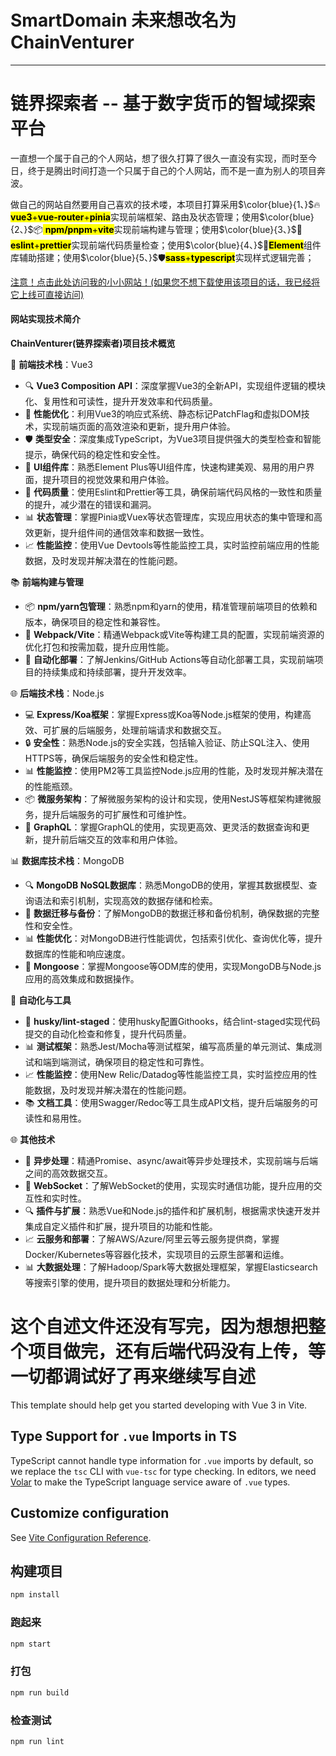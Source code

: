 # SmartDomain 未来想改名为 ChainVenturer
___
# 链界探索者 -- 基于数字货币的智域探索平台

一直想一个属于自己的个人网站，想了很久打算了很久一直没有实现，而时至今日，终于是腾出时间打造一个只属于自己的个人网站，而不是一直为别人的项目奔波。

做自己的网站自然要用自己喜欢的技术喽，本项目打算采用$\color{blue}{1、}$🔥<mark>__vue3__+__vue-router__+__pinia__</mark>实现前端框架、路由及状态管理；使用$\color{blue}{2、}$📦<mark> __npm/pnpm__+__vite__</mark>实现前端构建与管理；使用$\color{blue}{3、}$📝<mark>__eslint__+__prettier__</mark>实现前端代码质量检查；使用$\color{blue}{4、}$🌈<mark>__Element__</mark>组件库辅助搭建；使用$\color{blue}{5、}$🛡️<mark>__sass__+__typescript__</mark>实现样式逻辑完善；



[<u>注意！点击此处访问我的小小网站！(如果您不想下载使用该项目的话，我已经将它上线可直接访问)</u>](https://ggyking.top "链界探索者主页")

#### 网站实现技术简介
**ChainVenturer(链界探索者)项目技术概览**

🚀 **前端技术栈**：Vue3

- 🔍 **Vue3 Composition API**：深度掌握Vue3的全新API，实现组件逻辑的模块化、复用性和可读性，提升开发效率和代码质量。
- 🚀 **性能优化**：利用Vue3的响应式系统、静态标记PatchFlag和虚拟DOM技术，实现前端页面的高效渲染和更新，提升用户体验。
- 🛡️ **类型安全**：深度集成TypeScript，为Vue3项目提供强大的类型检查和智能提示，确保代码的稳定性和安全性。
- 🌈 **UI组件库**：熟悉Element Plus等UI组件库，快速构建美观、易用的用户界面，提升项目的视觉效果和用户体验。
- 📝 **代码质量**：使用Eslint和Prettier等工具，确保前端代码风格的一致性和质量的提升，减少潜在的错误和漏洞。
- 📊 **状态管理**：掌握Pinia或Vuex等状态管理库，实现应用状态的集中管理和高效更新，提升组件间的通信效率和数据一致性。
- 📈 **性能监控**：使用Vue Devtools等性能监控工具，实时监控前端应用的性能数据，及时发现并解决潜在的性能问题。

📚 **前端构建与管理**

- 📦 **npm/yarn包管理**：熟悉npm和yarn的使用，精准管理前端项目的依赖和版本，确保项目的稳定性和兼容性。
- 🧰 **Webpack/Vite**：精通Webpack或Vite等构建工具的配置，实现前端资源的优化打包和按需加载，提升应用性能。
- 🔧 **自动化部署**：了解Jenkins/GitHub Actions等自动化部署工具，实现前端项目的持续集成和持续部署，提升开发效率。

🌐 **后端技术栈**：Node.js

- 💻 **Express/Koa框架**：掌握Express或Koa等Node.js框架的使用，构建高效、可扩展的后端服务，处理前端请求和数据交互。
- 🔒 **安全性**：熟悉Node.js的安全实践，包括输入验证、防止SQL注入、使用HTTPS等，确保后端服务的安全性和稳定性。
- 📊 **性能监控**：使用PM2等工具监控Node.js应用的性能，及时发现并解决潜在的性能瓶颈。
- 📦 **微服务架构**：了解微服务架构的设计和实现，使用NestJS等框架构建微服务，提升后端服务的可扩展性和可维护性。
- 📡 **GraphQL**：掌握GraphQL的使用，实现更高效、更灵活的数据查询和更新，提升前后端交互的效率和用户体验。

📊 **数据库技术栈**：MongoDB

- 🔍 **MongoDB NoSQL数据库**：熟悉MongoDB的使用，掌握其数据模型、查询语法和索引机制，实现高效的数据存储和检索。
- 🔄 **数据迁移与备份**：了解MongoDB的数据迁移和备份机制，确保数据的完整性和安全性。
- 📊 **性能优化**：对MongoDB进行性能调优，包括索引优化、查询优化等，提升数据库的性能和响应速度。
- 📡 **Mongoose**：掌握Mongoose等ODM库的使用，实现MongoDB与Node.js应用的高效集成和数据操作。

🤖 **自动化与工具**

- 🐶 **husky/lint-staged**：使用husky配置Githooks，结合lint-staged实现代码提交的自动化检查和修复，提升代码质量。
- 📊 **测试框架**：熟悉Jest/Mocha等测试框架，编写高质量的单元测试、集成测试和端到端测试，确保项目的稳定性和可靠性。
- 📈 **性能监控**：使用New Relic/Datadog等性能监控工具，实时监控应用的性能数据，及时发现并解决潜在的性能问题。
- 📚 **文档工具**：使用Swagger/Redoc等工具生成API文档，提升后端服务的可读性和易用性。

🌐 **其他技术**

- 🔄 **异步处理**：精通Promise、async/await等异步处理技术，实现前端与后端之间的高效数据交互。
- 📡 **WebSocket**：了解WebSocket的使用，实现实时通信功能，提升应用的交互性和实时性。
- 🔍 **插件与扩展**：熟悉Vue和Node.js的插件和扩展机制，根据需求快速开发并集成自定义插件和扩展，提升项目的功能和性能。
- 📈 **云服务和部署**：了解AWS/Azure/阿里云等云服务提供商，掌握Docker/Kubernetes等容器化技术，实现项目的云原生部署和运维。
- 📊 **大数据处理**：了解Hadoop/Spark等大数据处理框架，掌握Elasticsearch等搜索引擎的使用，提升项目的数据处理和分析能力。



# 这个自述文件还没有写完，因为想想把整个项目做完，还有后端代码没有上传，等一切都调试好了再来继续写自述

This template should help get you started developing with Vue 3 in Vite.
## Type Support for `.vue` Imports in TS

TypeScript cannot handle type information for `.vue` imports by default, so we replace the `tsc` CLI with `vue-tsc` for type checking. In editors, we need [Volar](https://marketplace.visualstudio.com/items?itemName=Vue.volar) to make the TypeScript language service aware of `.vue` types.

## Customize configuration

See [Vite Configuration Reference](https://vite.dev/config/).

## 构建项目

```sh
npm install
```

### 跑起来

```sh
npm start
```

### 打包

```sh
npm run build
```

### 检查测试

```sh
npm run lint
```
